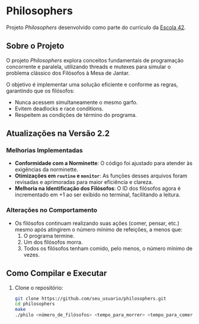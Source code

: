 # Philosophers

Projeto *Philosophers* desenvolvido como parte do currículo da [Escola 42](https://www.42network.org/).

## Sobre o Projeto

O projeto *Philosophers* explora conceitos fundamentais de programação concorrente e paralela, utilizando threads e mutexes para simular o problema clássico dos Filósofos à Mesa de Jantar. 

O objetivo é implementar uma solução eficiente e conforme as regras, garantindo que os filósofos:
- Nunca acessem simultaneamente o mesmo garfo.
- Evitem deadlocks e race conditions.
- Respeitem as condições de término do programa.

## Atualizações na Versão 2.2

### Melhorias Implementadas
- **Conformidade com a Norminette**: O código foi ajustado para atender às exigências da norminette.
- **Otimizações em `routine` e `monitor`**: As funções desses arquivos foram revisadas e aprimoradas para maior eficiência e clareza.
- **Melhoria na Identificação dos Filósofos**: O ID dos filósofos agora é incrementado em +1 ao ser exibido no terminal, facilitando a leitura.

### Alterações no Comportamento
- Os filósofos continuam realizando suas ações (comer, pensar, etc.) mesmo após atingirem o número mínimo de refeições, a menos que:
  1. O programa termine.
  2. Um dos filósofos morra.
  3. Todos os filósofos tenham comido, pelo menos, o número mínimo de vezes.

## Como Compilar e Executar

1. Clone o repositório:
   ```bash
   git clone https://github.com/seu_usuario/philosophers.git
   cd philosophers
   make
   ./philo <número_de_filósofos> <tempo_para_morrer> <tempo_para_comer> <tempo_para_pensar> [número_de_vezes_para_comer]
